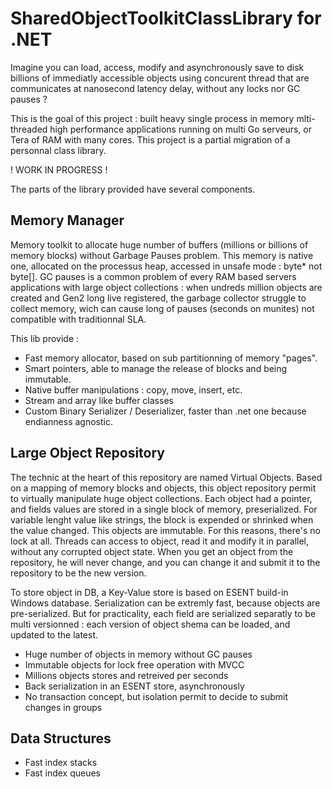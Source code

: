 # SharedObjectToolkitClassLibrary for .NET

Imagine you can load, access, modify and asynchronously save to disk billions of immediatly accessible objects using concurent thread that are communicates at nanosecond latency delay, without any locks nor GC pauses ?

This is the goal of this project : built heavy single process in memory mlti-threaded high performance applications running on multi Go serveurs, or Tera of RAM with many cores. This project is a partial migration of a personnal class library.

! WORK IN PROGRESS !

The parts of the library provided have several components.

## Memory Manager

Memory toolkit to allocate huge number of buffers (millions or billions of memory blocks) without Garbage Pauses problem. This memory is native one, allocated on the processus heap, accessed in unsafe mode : byte* not byte[]. GC pauses is a common problem of every RAM based servers applications with large object collections : when undreds million objects are created and Gen2 long live registered, the garbage collector struggle to collect memory, wich can cause long of pauses (seconds on munites) not compatible with traditionnal SLA.

This lib provide :
* Fast memory allocator, based on sub partitionning of memory "pages".
* Smart pointers, able to manage the release of blocks and being immutable.
* Native buffer manipulations : copy, move, insert, etc.
* Stream and array like buffer classes
* Custom Binary Serializer / Deserializer, faster than .net one because endianness agnostic.

## Large Object Repository

The technic at the heart of this repository are named Virtual Objects. Based on a mapping of memory blocks and objects, this object repository permit to virtually manipulate huge object collections. Each object had a pointer, and fields values are stored in a single block of memory, preserialized. For variable lenght value like strings, the block is expended or shrinked when the value changed. This objects are immutable. For this reasons, there's no lock at all. Threads can access to object, read it and modify it in parallel, without any corrupted object state. When you get an object from the repository, he will never change, and you can change it and submit it to the repository to be the new version.

To store object in DB, a Key-Value store is based on ESENT build-in Windows database. Serialization can be extremly fast, because objects are pre-serialized. But for practicality, each field are serialized separatly to be multi versionned : each version of object shema can be loaded, and updated to the latest.

* Huge number of objects in memory without GC pauses
* Immutable objects for lock free operation with MVCC
* Millions objects stores and retreived per seconds
* Back serialization in an ESENT store, asynchronously
* No transaction concept, but isolation permit to decide to submit changes in groups

## Data Structures

* Fast index stacks
* Fast index queues

